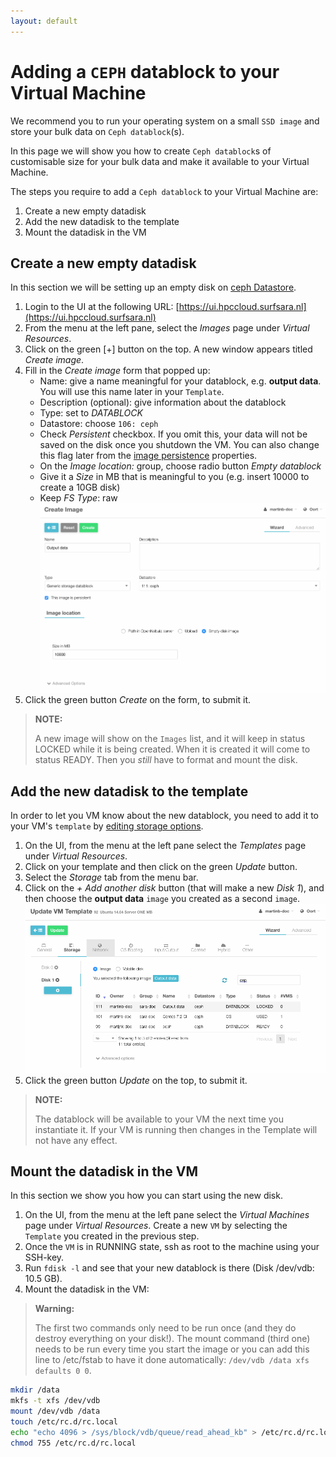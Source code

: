 ```yaml
---
layout: default
---
```


# Adding a `CEPH` datablock to your Virtual Machine

We recommend you to run your operating system on a small `SSD image` and store your bulk data on `Ceph datablock`(s). 

In this page we will show you how to create `Ceph datablock`s of customisable size for your bulk data and make it available to your Virtual Machine.

The steps you require to add a `Ceph datablock` to your Virtual Machine are:

1. Create a new empty datadisk
2. Add the new datadisk to the template
3. Mount the datadisk in the VM

## Create a new empty datadisk

In this section we will be setting up an empty disk on [ceph Datastore](image_storage).

1. Login to the UI at the following URL: [https://ui.hpccloud.surfsara.nl](https://ui.hpccloud.surfsara.nl)
2. From the menu at the left pane, select the *Images* page under *Virtual Resources*.
3. Click on the green [+] button on the top. A new window appears titled *Create image*.
4. Fill in the *Create image* form that popped up:
	* Name: give a name meaningful for your datablock, e.g. **output data**. You will use this name later in your `Template`.
	* Description (optional): give information about the datablock
    * Type: set to *DATABLOCK*
    * Datastore: choose `106: ceph`
    * Check *Persistent* checkbox. If you omit this, your data will not be saved on the disk once you shutdown the VM. You can also change this flag later from the [image persistence](image_persistence) properties.
    * On the _Image location:_ group, choose radio button _Empty datablock_
    * Give it a _Size_ in MB that is meaningful to you (e.g. insert 10000 to create a 10GB disk)
    * Keep _FS Type_: raw 
![add_datablock](images/add_datablock.png)
5. Click the green button *Create* on the form, to submit it. 

>**NOTE:**
>
>A new image will show on the `Images` list, and it will keep in status LOCKED while it is being created. When it is created it will come to status READY. Then you *still* have to format and mount the disk.


## Add the new datadisk to the template

In order to let you VM know about the new datablock, you need to add it to your VM's `template` by [editing storage options](customize-vm-storage).

1. On the UI, from the menu at the left pane select the *Templates* page under *Virtual Resources*. 
2. Click on your template and then click on the green *Update* button.
3. Select the *Storage* tab from the menu bar.
4. Click on the _+ Add another disk_ button (that will make a new _Disk 1_), and then choose the **output data** `image` you created as a second `image`.
![template_add_datablock](images/template_add_datablock.png)
5. Click the green button *Update* on the top, to submit it.

>**NOTE:**
>
>The datablock will be available to your VM the next time you instantiate it. If your VM is running then changes in the Template will not have any effect.


## Mount the datadisk in the VM

In this section we show you how you can start using the new disk.

1. On the UI, from the menu at the left pane select the *Virtual Machines* page under *Virtual Resources*. Create a new `VM` by selecting the `Template` you created in the previous step. 
2. Once the `VM` is in RUNNING state, ssh as root to the machine using your SSH-key. 
3. Run `fdisk -l` and see that your new datablock is there (Disk /dev/vdb: 10.5 GB).
4. Mount the datadisk in the VM:

>**Warning:**
>
>The first two commands only need to be run once (and they do destroy everything on your disk!). The mount command (third one) needs to be run every time you start the image or you can add this line to /etc/fstab to have it done automatically: `/dev/vdb /data xfs defaults 0 0`. 

```sh
mkdir /data  
mkfs -t xfs /dev/vdb  
mount /dev/vdb /data
touch /etc/rc.d/rc.local
echo "echo 4096 > /sys/block/vdb/queue/read_ahead_kb" > /etc/rc.d/rc.local
chmod 755 /etc/rc.d/rc.local
```

